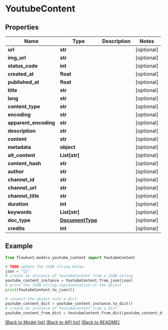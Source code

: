 # YoutubeContent


## Properties

Name | Type | Description | Notes
------------ | ------------- | ------------- | -------------
**url** | **str** |  | [optional] 
**img_url** | **str** |  | [optional] 
**status_code** | **int** |  | [optional] 
**created_at** | **float** |  | [optional] 
**published_at** | **float** |  | [optional] 
**title** | **str** |  | [optional] 
**lang** | **str** |  | [optional] 
**content_type** | **str** |  | [optional] 
**encoding** | **str** |  | [optional] 
**apparent_encoding** | **str** |  | [optional] 
**description** | **str** |  | [optional] 
**content** | **str** |  | [optional] 
**metadata** | **object** |  | [optional] 
**alt_content** | **List[str]** |  | [optional] 
**content_hash** | **str** |  | [optional] 
**author** | **str** |  | [optional] 
**channel_id** | **str** |  | [optional] 
**channel_url** | **str** |  | [optional] 
**channel_title** | **str** |  | [optional] 
**duration** | **int** |  | [optional] 
**keywords** | **List[str]** |  | [optional] 
**doc_type** | [**DocumentType**](DocumentType.md) |  | [optional] 
**credits** | **int** |  | [optional] 

## Example

```python
from flowhunt.models.youtube_content import YoutubeContent

# TODO update the JSON string below
json = "{}"
# create an instance of YoutubeContent from a JSON string
youtube_content_instance = YoutubeContent.from_json(json)
# print the JSON string representation of the object
print(YoutubeContent.to_json())

# convert the object into a dict
youtube_content_dict = youtube_content_instance.to_dict()
# create an instance of YoutubeContent from a dict
youtube_content_from_dict = YoutubeContent.from_dict(youtube_content_dict)
```
[[Back to Model list]](../README.md#documentation-for-models) [[Back to API list]](../README.md#documentation-for-api-endpoints) [[Back to README]](../README.md)


